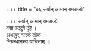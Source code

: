 +++
title = "०६ सर्वान् कामान् यमराज्ये"

+++
सर्वान् कामान् यमराज्ये  
वशा प्रददुषे दुहे ।  
अथाहुर् नारकं लोकं  
निरुन्धानस्य याचिताम् ॥